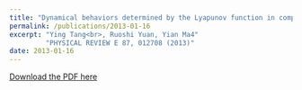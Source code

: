 ```yaml
---
title: "Dynamical behaviors determined by the Lyapunov function in competitive Lotka-Volterra systems"
permalink: /publications/2013-01-16
excerpt: "Ying Tang<br>, Ruoshi Yuan, Yian Ma4"
         "PHYSICAL REVIEW E 87, 012708 (2013)"
date: 2013-01-16
---
```


[Download the PDF here](https://github.com/jamestang23/jamestang23.github.io/blob/master/12.pdf)


